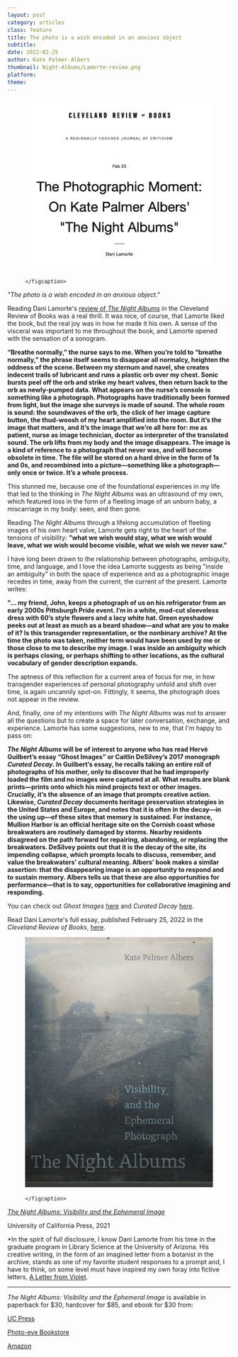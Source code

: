 ```yaml
---
layout: post
category: articles
class: feature
title: The photo is a wish encoded in an anxious object
subtitle: 
date: 2022-02-25
author: Kate Palmer Albers
thumbnail: Night-Albums/Lamorte-review.png
platform: 
theme:
---
```


<figure class="figure">
	<img src="../assets/images/Night-Albums/Lamorte-review.png" alt="screenshot of Cleveland Review of Books" />
	<figcaption>
	
	</figcaption>
</figure>


*"The photo is a wish encoded in an anxious object."*

Reading Dani Lamorte's [review of *The Night Albums*](https://www.clereviewofbooks.com/home/kate-palmer-albers-the-night-albums-review-essay) in the Cleveland Review of Books was a real thrill. It was nice, of course, that Lamorte liked the book, but the real joy was in how he made it his own. A sense of the visceral was important to me throughout the book, and Lamorte opened with the sensation of a sonogram.

**“Breathe normally,” the nurse says to me. When you’re told to “breathe normally,” the phrase itself seems to disappear all normalcy, heighten the oddness of the scene. Between my sternum and navel, she creates indecent trails of lubricant and runs a plastic orb over my chest. Sonic bursts peel off the orb and strike my heart valves, then return back to the orb as newly-pumped data. What appears on the nurse’s console is something like a photograph. Photographs have traditionally been formed from light, but the image she surveys is made of sound. The whole room is sound: the soundwaves of the orb, the click of her image capture button, the thud-woosh of my heart amplified into the room. But it’s the image that matters, and it’s the image that we’re all here for: me as patient, nurse as image technician, doctor as interpreter of the translated sound. The orb lifts from my body and the image disappears. The image is a kind of reference to a photograph that never was, and will become obsolete in time. The file will be stored on a hard drive in the form of 1s and 0s, and recombined into a picture—something like a photograph—only once or twice. It’s a whole process.**

This stunned me, because one of the foundational experiences in my life that led to the thinking in *The Night Albums* was an ultrasound of my own, which featured loss in the form of a fleeting image of an unborn baby, a miscarriage in my body: seen, and then gone. 

Reading *The Night Albums* through a lifelong accumulation of fleeting images of his own heart valve, Lamorte gets right to the heart of the tensions of visibility: **"what we wish would stay, what we wish would leave, what we wish would become visible, what we wish we never saw."**

I have long been drawn to the relationship between photographs, ambiguity, time, and language, and I love the idea Lamorte suggests as being "inside an ambiguity" in both the space of experience and as a photographic image recedes in time, away from the current, the current of the present. Lamorte writes:

**"... my friend, John, keeps a photograph of us on his refrigerator from an early 2000s Pittsburgh Pride event. I’m in a white, mod-cut sleeveless dress with 60’s style flowers and a lacy white hat. Green eyeshadow peeks out at least as much as a beard shadow—and what are you to make of it? Is this transgender representation, or the nonbinary archive? At the time the photo was taken, neither term would have been used by me or those close to me to describe my image. I was inside an ambiguity which is perhaps closing, or perhaps shifting to other locations, as the cultural vocabulary of gender description expands.**

The aptness of this reflection for a current area of focus for me, in how transgender experiences of personal photography unfold and shift over time, is again uncannily spot-on. Fittingly, it seems, the photograph does not appear in the review.

And, finally, one of my intentions with *The Night Albums* was not to answer all the questions but to create a space for later conversation, exchange, and experience. Lamorte has some suggestions, new to me, that I'm happy to pass on:

***The Night Albums* will be of interest to anyone who has read Hervé Guilbert’s essay “Ghost Images” or Caitlin DeSilvey’s 2017 monograph *Curated Decay*. In Guilbert’s essay, he recalls taking an entire roll of photographs of his mother, only to discover that he had improperly loaded the film and no images were captured at all. What results are blank prints—prints onto which his mind projects text or other images. Crucially, it’s the absence of an image that prompts creative action. Likewise, *Curated Decay* documents heritage preservation strategies in the United States and Europe, and notes that it is often in the decay—in the using up—of these sites that memory is sustained. For instance, Mullion Harbor is an official heritage site on the Cornish coast whose breakwaters are routinely damaged by storms. Nearby residents disagreed on the path forward for repairing, abandoning, or replacing the breakwaters. DeSilvey points out that it is the decay of the site, its impending collapse, which prompts locals to discuss, remember, and value the breakwaters’ cultural meaning. Albers’ book makes a similar assertion: that the disappearing image is an opportunity to respond and to sustain memory. Albers tells us that these are also opportunities for performance—that is to say, opportunities for collaborative imagining and responding.**

You can check out *Ghost Images* [here](https://www.google.com/books/edition/Ghost_Image/1LPbAgAAQBAJ?hl=en&gbpv=1&printsec=frontcover) and *Curated Decay* [here](https://www.google.com/books/edition/Curated_Decay/YCl0DwAAQBAJ?hl=en&gbpv=1&printsec=frontcover).

Read Dani Lamorte's full essay, published February 25, 2022 in the *Cleveland Review of Books*, [here](https://www.clereviewofbooks.com/home/kate-palmer-albers-the-night-albums-review-essay). 




<figure class="figure">
	<img src="../assets/images/Night-Albums/Nightalbumscover.jpg" alt="cover image of the book The Night Albums" />
	<figcaption>
	
	</figcaption>
</figure>

[*The Night Albums: Visibility and the Ephemeral Image*](https://www.ucpress.edu/book/9780520381544/the-night-albums)

University of California Press, 2021

*In the spirit of full disclosure, I know Dani Lamorte from his time in the graduate program in Library Science at the University of Arizona. His creative writing, in the form of an imagined letter from a botanist in the archive, stands as one of my favorite student responses to a prompt and, I have to think, on some level must have inspired my own foray into fictive letters, [A Letter from Violet](http://circulationexchange.org/articles/Hereafter-Institute.html).

**************



*The Night Albums: Visibility and the Ephemeral Image* is available in paperback for $30, hardcover for $85, and ebook for $30 from:

[UC Press](https://www.ucpress.edu/book/9780520381544/the-night-albums)

[Photo-eye Bookstore](https://www.photoeye.com/bookstore/citation.cfm?catalog=CA082&i=&i2=9780520381544)

[Amazon](https://www.amazon.com/Night-Albums-Visibility-Ephemeral-Photograph/dp/0520381548)












 



